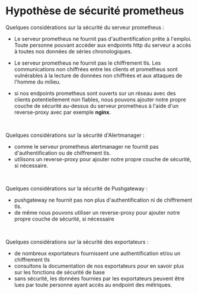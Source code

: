 # Hypothèse de sécurité prometheus

Quelques considérations sur la sécurité du serveur prometheus :

- Le serveur prometheus ne fournit pas d'authentification prête à l'emploi. Toute personne pouvant accéder aux endpoints http du serveur a accès à toutes nos données de séries chronologiques.

- Le serveur prometheus ne fournit pas le chiffrement tls. Les communications non chiffrées entre les clients et prometheus sont vulnérables à la lecture de données non chiffrées et aux attaques de l'homme du milieu.

- si nos endpoints prometheus sont ouverts sur un réseau avec des clients potentiellement non fiables, nous pouvons ajouter notre propre couche de sécurité au-dessus du serveur prometheus à l'aide d'un reverse-proxy avec par exemple **nginx**.

<br>

Quelques considérations sur la sécurité d'Alertmanager :

- comme le serveur prometheus alertmanager ne fournit pas d'authentification ou de chiffrement tls.
- utilisons un reverse-proxy pour ajouter notre propre couche de sécurité, si nécessaire.

<br>

Quelques considérations sur la sécurité de Pushgateway :
- pushgateway ne fournit pas non plus d'authentification ni de chiffrement tls.
- de même nous pouvons utiliser un reverse-proxy pour ajouter notre propre couche de sécurité, si nécessaire

<br>

Quelques considérations sur la sécurité des exportateurs :

- de nombreux exportateurs fournissent une authentification et/ou un chiffrement tls
- consultons la documentation de nos exportateurs pour en savoir plus sur les fonctions de sécurité de base
- sans sécurité, les données fournies par les exportateurs peuvent être lues par toute personne ayant accès au endpoint des métriques.